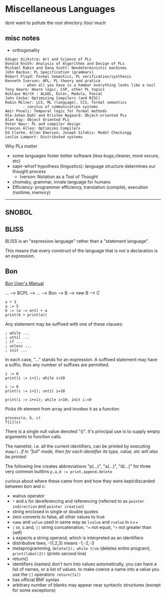 # Miscellaneous Languages

dont want to pollute the root directory /too/ much

## misc notes

- orthogonality

```
Edsger Dijkstra: Art and Science of PLs
Donald Knuth: Analysis of Algorithms and Design of PLs
Michael Rabin and Dana Scott: Nondeterministic machines
John Backus: PL Specification (grammars)
Robert Floyd: Formal Semantics, PL verification/synthesis
Kenneth Iverson: APL, PL theory and pratice
        - when all you have is a hammar everything looks like a nail
Tony Hoare: Hoare logic, CSP, other PL topics
Niklaus Wirth : ALGOL, Euler, Modula, Pascal
John Cocke: Optimizing Compilers (and RISC)
Robin Milner: LCS, ML (language), CCS, formal semantics
        - caculus of communication systems
Amir Pnueli: Temporal logic for formal methods
Ole-Johan Dahl and Kristen Nygaard: Object-oriented PLs
Alan Kay: Object Oriented PLs
Peter Naur: PL and compiler design
Frances Allen: Optimizes Compilers
Ed Clarke, Allen Emerson, Joseph Sifakis: Model Checkingg
Leslie Lamport: Distributed systems
```

Why PLs matter
- some languages foster better software (less bugs,cleaner, more secure, etc)
- sapir-whorf hypothess (lingustics): language structure determines our thought process
	+ Iverson: Notation as a Tool of Thought
- chomsky, grammar, innate language for humans
- Efficiency: programmer efficiency, translation (compile), execution (runtime, memory)


---

## SNOBOL

## BLISS

BLISS is an "expression language" rather than a "statement language".

This means that every construct of the language that is not a declaration is an expression.

## Bon

[Bon User's Manual](http://people.csail.mit.edu/saltzer/Multics/MHP-Saltzer-060508/filedrawers/180.btl-misc/Scan%204.PDF)

... --> BCPL --> ... --> Bon --> B --> new B --> C
```bon
x + 3 
a := 5
b := (a := a+1) + a 
print(b + print(a))
```
Any statement may be suffixed with one of these clauses:
```bon
; while ...
; until ...
; if ...
; unless ...
; init ...
```
In each case, "..." stands for an expression. A suffixed statement may have a suffix; thus any number of suffixes are permitted.
```bon
i := 0
print(i := i+1); while i<10

i := 0
print(i := i+1); until i=10

print(i := i+=1); while i<10; init i:=0
```
Picks ith element from array and invokes it as a function
```
process(a, b, c)
f[i](x)
```
There is a single null value denoted "()". It's principal use is to supply empty arguments to function calls.

The namelist, i.e. all the current identifiers, can be printed by executing `dump()`. *if in "full" mode, then for each identifier its type, value, etc will also be printed*

The following line creates abbreviations "p(...)", "a(...)", "d(...)" for three
very common builtins `p,a,d := print,append,delete`

curious about where these came from and how they were kept/discarded between bon and c:
* walrus operator
* `*` and `&` for dereferencing and referencing (referred to as `pointer indirection` and `pointer creation`)
* string enclosed in single or double quotes
* zero converts to false, all other values to true
* `name` and `value` used in same way as `lvalue` and `rvalue` in c++
* `|` or, `&` and, `||` string concatenation, `^=` not equal, `^>` not greater than (wtf)
* `$` expects a string operand, which is interpreted as an identifiers
* distributive laws, -(1,2,3) means -1,-2,-3
* metaprogramming, `delete(1); while true` (deletes entire program), `print(label(2))` (prints second line)
* return()
* identifiers (names) don't turn into values automatically, you can have a list of names, or a list of values. to make coerce a name into a value you use the `[]` operators: `return([x])`
* has official BNF syntax
* arbitrary number of blanks may appear near syntactic structures (except for some exceptions)
